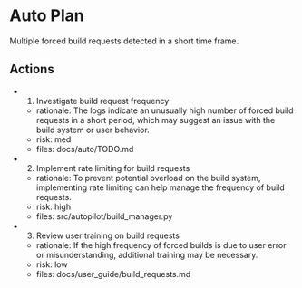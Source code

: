 # Auto Plan

Multiple forced build requests detected in a short time frame.

## Actions
- 1. Investigate build request frequency
  - rationale: The logs indicate an unusually high number of forced build requests in a short period, which may suggest an issue with the build system or user behavior.
  - risk: med
  - files: docs/auto/TODO.md
- 2. Implement rate limiting for build requests
  - rationale: To prevent potential overload on the build system, implementing rate limiting can help manage the frequency of build requests.
  - risk: high
  - files: src/autopilot/build_manager.py
- 3. Review user training on build requests
  - rationale: If the high frequency of forced builds is due to user error or misunderstanding, additional training may be necessary.
  - risk: low
  - files: docs/user_guide/build_requests.md
